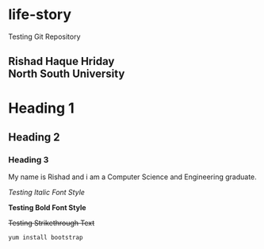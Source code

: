 # life-story
Testing Git Repository


<!-- THis is just a comment -->
Rishad Haque Hriday  
North South University  
---

  
# Heading 1  
## Heading 2  
### Heading 3

<p>My name is Rishad and i am a Computer Science and Engineering graduate.</p>

_Testing Italic Font Style_

__Testing Bold Font Style__


~~Testing Strikethrough Text~~

`yum install bootstrap`
